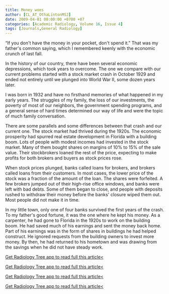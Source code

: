 ```yaml
---
title: Money woes
author: [CL_AT_OthaLintonMSJ]
date: 2009-04-01 00:00:00 +0700 +07
categories: [Academic Radiology, Volume 16, Issue 4]
tags: [Journals,General Radiology]
---
```

“If you don't have the money in your pocket, don't spend it.” That was my father's common saying, which I remembered keenly with the economic crunch of last fall.

In the history of our country, there have been several economic depressions, which took years to overcome. The one we compare with our current problems started with a stock market crash in October 1929 and ended not entirely until we plunged into World War II, some dozen years later.

I was born in 1932 and have no firsthand memories of what happened in my early years. The struggles of my family, the loss of our investments, the poverty of most of our neighbors, the government spending programs, and a general sense of hard times determined our way of life and were the topic of much family conversation.

There are some parallels and some differences between that crash and our current one. The stock market had thrived during the 1920s. The economic prosperity had spurred real estate development in Florida with a building boom. Lots of people with modest incomes had invested in the stock market. Many of them bought shares on margins of 10% to 15% of the sale value. Their stockbrokers loaned the rest of the price, expecting to make profits for both brokers and buyers as stock prices rose.

When stock prices plunged, banks called loans for brokers, and brokers called loans from their customers. In most cases, the lower price of the stock was a fraction of the amount of the loan. The shares were forfeited. A few brokers jumped out of their high-rise office windows, and banks were left with bad debts. Some of them began to close, and people with deposits rushed to withdraw their money before the banks' closure wiped them out. Most people did not make it in time.

In my little town, only one of four banks survived the first years of the crash. To my father's good fortune, it was the one where he kept his money. As a carpenter, he had gone to Florida in the 1920s to work on the building boom. He had saved much of his earnings and sent the money back home. Part of his earnings was in the form of shares in buildings he had helped construct. He ignored requests from the building owners to invest more money. By then, he had returned to his hometown and was drawing from the savings when he did not have steady work.

[Get Radiology Tree app to read full this article<](https://clinicalpub.com/app)

[Get Radiology Tree app to read full this article<](https://clinicalpub.com/app)

[Get Radiology Tree app to read full this article<](https://clinicalpub.com/app)

[Get Radiology Tree app to read full this article<](https://clinicalpub.com/app)